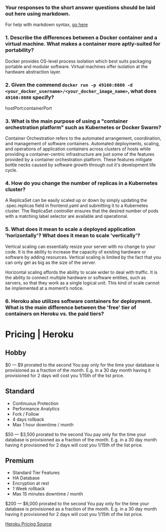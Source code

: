 ### Your responses to the short answer questions should be laid out here using markdown.

For help with markdown syntax, [go here](https://github.com/adam-p/markdown-here/wiki/Markdown-Cheatsheet)

### 1. Describe the differences between a Docker container and a virtual machine. What makes a container more aptly-suited for portability?

Docker provides OS-level process isolation which best suits packaging portable and modular software. Virtual machines offer isolation at the hardware abstraction layer.

### 2. Given the commend `docker run -p 49160:8080 -d <your_docker_username>/<your_docker_image_name>`, what does `49160:8080` specify?

hostPort:containerPort

### 3. What is the main purpose of using a "container orchestration platform" such as Kubernetes or Docker Swarm?

Container Orchestration refers to the automated arrangement, coordination, and management of software containers. Automated deployments, scaling, and operations of application containers across clusters of hosts while providing a container-centric infrastructure are just some of the features provided by a container orchestration platform. These features mitigate bottle necks caused by software growth through out it's development life cycle.

### 4. How do you change the number of replicas in a Kubernetes cluster?

A ReplicaSet can be easily scaled up or down by simply updating the .spec.replicas field in frontend.yaml and submitting it to a Kubernetes cluster. The ReplicaSet controller ensures that the desired number of pods with a matching label selector are available and operational.

### 5. What does it mean to scale a deployed application 'horizontally'? What does it mean to scale 'vertically'?

Vertical scaling can essentially resize your server with no change to your code. It is the ability to increase the capacity of existing hardware or software by adding resources. Vertical scaling is limited by the fact that you can only get as big as the size of the server.

Horizontal scaling affords the ability to scale wider to deal with traffic. It is the ability to connect multiple hardware or software entities, such as servers, so that they work as a single logical unit. This kind of scale cannot be implemented at a moment’s notice.

### 6. Heroku also utilizes software containers for deployment. What is the main difference between the 'free' tier of containers on Heroku vs. the paid tiers?

# Pricing | Heroku

## Hobby

$0 — $9 prorated to the second You pay only for the time your database is provisioned as a fraction of the month. E.g. in a 30 day month having it provisioned for 2 days will cost you 1/15th of the list price.

## Standard

* Continuous Protection
* Performance Analytics
* Fork / Follow
* 4 days rollback
* Max 1 hour downtime / month

$50 — $3,500 prorated to the second You pay only for the time your database is provisioned as a fraction of the month. E.g. in a 30 day month having it provisioned for 2 days will cost you 1/15th of the list price.

## Premium

* Standard Tier Features
* HA Database
* Encryption at rest
* 1 Week rollback
* Max 15 minutes downtime / month

$200 — $6,000 prorated to the second You pay only for the time your database is provisioned as a fraction of the month. E.g. in a 30 day month having it provisioned for 2 days will cost you 1/15th of the list price.

[Heroku Pricing Source](https://www.heroku.com/pricing "Permalink to Pricing | Heroku")
